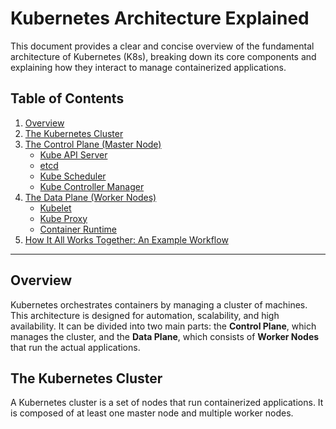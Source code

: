 # Kubernetes Architecture Explained

This document provides a clear and concise overview of the fundamental architecture of Kubernetes (K8s), breaking down its core components and explaining how they interact to manage containerized applications.

## Table of Contents
1.  [Overview](#overview)
2.  [The Kubernetes Cluster](#the-kubernetes-cluster)
3.  [The Control Plane (Master Node)](#the-control-plane-master-node)
    -   [Kube API Server](#kube-api-server)
    -   [etcd](#etcd)
    -   [Kube Scheduler](#kube-scheduler)
    -   [Kube Controller Manager](#kube-controller-manager)
4.  [The Data Plane (Worker Nodes)](#the-data-plane-worker-nodes)
    -   [Kubelet](#kubelet)
    -   [Kube Proxy](#kube-proxy)
    -   [Container Runtime](#container-runtime)
5.  [How It All Works Together: An Example Workflow](#how-it-all-works-together-an-example-workflow)

---

## Overview

Kubernetes orchestrates containers by managing a cluster of machines. This architecture is designed for automation, scalability, and high availability. It can be divided into two main parts: the **Control Plane**, which manages the cluster, and the **Data Plane**, which consists of **Worker Nodes** that run the actual applications.

## The Kubernetes Cluster

A Kubernetes cluster is a set of nodes that run containerized applications. It is composed of at least one master node and multiple worker nodes.
